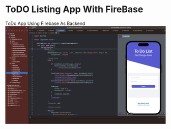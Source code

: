 #  ToDO Listing App With FireBase

ToDo App Using Firebase As Backend 
![image alt text](Screenshot.png)
